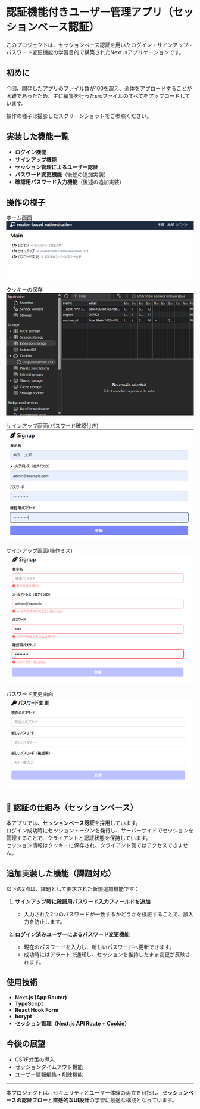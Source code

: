 # 認証機能付きユーザー管理アプリ（セッションベース認証）

このプロジェクトは、セッションベース認証を用いたログイン・サインアップ・パスワード変更機能の学習目的で構築されたNext.jsアプリケーションです。

## 初めに

今回、開発したアプリのファイル数が100を超え、全体をアプロードすることが困難であったため、主に編集を行ったsrcファイルのすべてをアップロードしています。

操作の様子は撮影したスクリーンショットをご参照ください。

## 実装した機能一覧

- **ログイン機能**
- **サインアップ機能**
- **セッション管理によるユーザー認証**
- **パスワード変更機能**（後述の追加実装）
- **確認用パスワード入力機能**（後述の追加実装）

## 操作の様子
ホーム画面
![ホーム画面](home.png)

クッキーの保存
![クッキー](cooky.png)

サインアップ画面(パスワード確認付き)
![サインアップ画面](signup.png)

サインアップ画面(操作ミス)
![サインアップミス](signup_miss.png)

パスワード変更画面
![パスワード変更](password_change.png)

## 🔧 認証の仕組み（セッションベース）

本アプリでは、**セッションベース認証**を採用しています。  
ログイン成功時にセッショントークンを発行し、サーバーサイドでセッションを管理することで、クライアントと認証状態を保持しています。  
セッション情報はクッキーに保存され、クライアント側ではアクセスできません。

## 追加実装した機能（課題対応）

以下の2点は、課題として要求された新規追加機能です：

1. **サインアップ時に確認用パスワード入力フィールドを追加**  
   - 入力された2つのパスワードが一致するかどうかを検証することで、誤入力を防止します。

2. **ログイン済みユーザーによるパスワード変更機能**  
   - 現在のパスワードを入力し、新しいパスワードへ更新できます。
   - 成功時にはアラートで通知し、セッションを維持したまま変更が反映されます。


## 使用技術

- **Next.js (App Router)**
- **TypeScript**
- **React Hook Form**
- **bcrypt**
- **セッション管理（Next.js API Route + Cookie）**

## 今後の展望

- CSRF対策の導入
- セッションタイムアウト機能
- ユーザー情報編集・削除機能

---

本プロジェクトは、セキュリティとユーザー体験の両立を目指し、**セッションベースの認証フロー**と**直感的なUI設計**の学習に最適な構成となっています。

